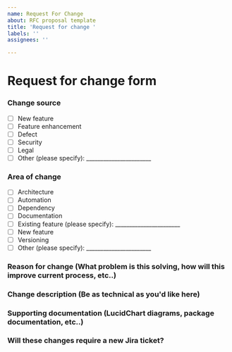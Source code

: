 ```yaml
---
name: Request For Change
about: RFC proposal template
title: 'Request for change '
labels: ''
assignees: ''

---
```


# Request for change form

### Change source
- [ ] New feature
- [ ] Feature enhancement
- [ ] Defect
- [ ] Security
- [ ] Legal
- [ ] Other (please specify): _______________________

### Area of change
- [ ] Architecture
- [ ] Automation
- [ ] Dependency
- [ ] Documentation
- [ ] Existing feature (please specify): _______________________
- [ ] New feature
- [ ] Versioning
- [ ] Other (please specify): _______________________

### Reason for change (What problem is this solving, how will this improve current process, etc..)


### Change description (Be as technical as you'd like here)


### Supporting documentation (LucidChart diagrams, package documentation, etc..)


### Will these changes require a new Jira ticket?
